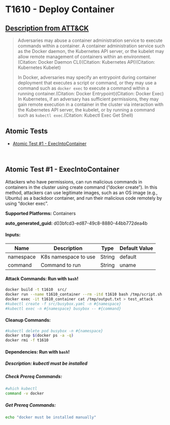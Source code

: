 # T1610 - Deploy Container 
## [Description from ATT&CK](https://attack.mitre.org/techniques/T1609)
<blockquote>Adversaries may abuse a container administration service to execute commands within a container. A container administration service such as the Docker daemon, the Kubernetes API server, or the kubelet may allow remote management of containers within an environment.(Citation: Docker Daemon CLI)(Citation: Kubernetes API)(Citation: Kubernetes Kubelet)

In Docker, adversaries may specify an entrypoint during container deployment that executes a script or command, or they may use a command such as <code>docker exec</code> to execute a command within a running container.(Citation: Docker Entrypoint)(Citation: Docker Exec) In Kubernetes, if an adversary has sufficient permissions, they may gain remote execution in a container in the cluster via interaction with the Kubernetes API server, the kubelet, or by running a command such as <code>kubectl exec</code>.(Citation: Kubectl Exec Get Shell)</blockquote>

## Atomic Tests

- [Atomic Test #1 - ExecIntoContainer](#atomic-test-1---execintocontainer)


<br/>

## Atomic Test #1 - ExecIntoContainer
Attackers who have permissions, can run malicious commands in containers in the cluster using create command (“docker create”). In this method, attackers can use legitimate images, such as an OS image (e.g., Ubuntu) as a backdoor container, and run their malicious code remotely by using “docker exec”.

**Supported Platforms:** Containers


**auto_generated_guid:** d03bfcd3-ed87-49c8-8880-44bb772dea4b





#### Inputs:
| Name | Description | Type | Default Value |
|------|-------------|------|---------------|
| namespace | K8s namespace to use | String | default|
| command | Command to run | String | uname|


#### Attack Commands: Run with `bash`! 


```bash
docker build -t t1610  src/
docker run --name t1610_container --rm -itd t1610 bash /tmp/script.sh
docker exec -it t1610_container cat /tmp/output.txt > test_attack 
#kubectl create -f src/busybox.yaml -n #{namespace}
#kubectl exec -n #{namespace} busybox -- #{command}
```

#### Cleanup Commands:
```bash
#kubectl delete pod busybox -n #{namespace}
docker stop $(docker ps -a -q)
docker rmi -f t1610
```



#### Dependencies:  Run with `bash`!
##### Description: kubectl must be installed
##### Check Prereq Commands:
```bash
#which kubectl
command -v docker

```
##### Get Prereq Commands:
```bash
echo "docker must be installed manually"
```




<br/>
